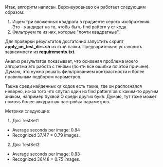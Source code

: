 Итак, алгоритм написан. Верхнеуровнево он работает следующим образом:
1. Ищем три вложенных квадрата в градиенте серого изображения. Это - кандидат на то, чтобы быть find pattern у qr кода.
2. Фильтруем те из них, которые "почти квадратные".

Для проверки результатов достаточно запустить скрипт **apply_on_test_dirs.sh** из этой папки. Предварительно установить зависимости из **requirements.txt**.

Анализ результатов показывает, что основная проблема моего алгоритма это работа с тенями (почти все ошибки по этой причине). Думаю, это нужно решать фильтрованием контрастности и более правильным подбором параметров.

Также среди найденных qr кодов есть такие, где он распознался неверно, из-за того что спутал один из find pattern'ов с каким-то другим знаком, например буквой О среди других букв. Думаю, тут тоже может помочь более аккуратная настройка параметров.

Метрики следующие:
1. Для TestSet1
- Average seconds per image: 0.84
- Recognized 37/47 = 0.79 images.
2. Для TestSet2
- Average seconds per image: 0.83
- Recognized 36/48 = 0.75 images.
